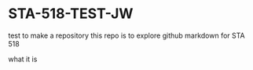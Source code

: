 # STA-518-TEST-JW
test to make a repository
this repo is to explore github markdown for STA 518

what it is
